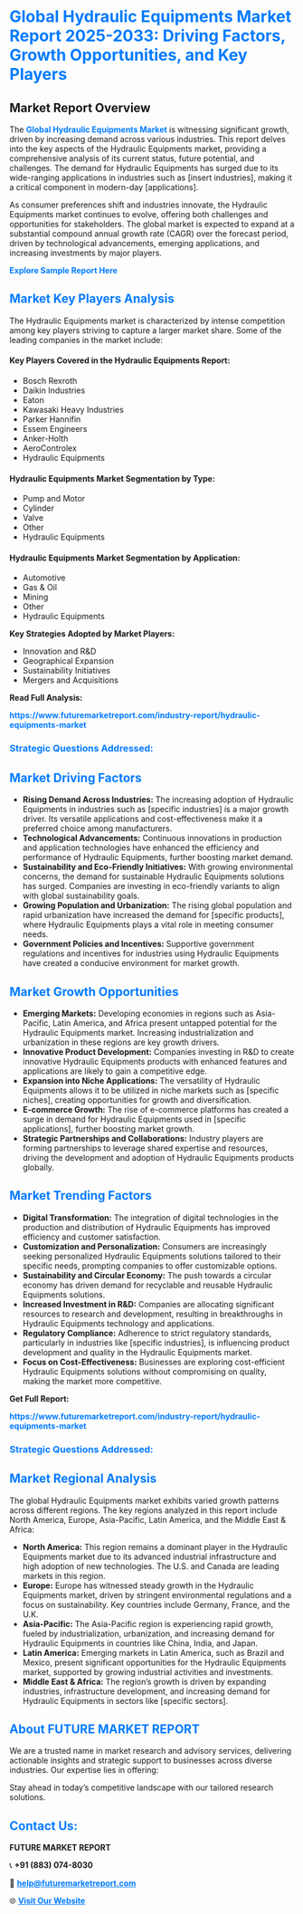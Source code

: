 <h1 style="color: #007BFF;">Global Hydraulic Equipments Market Report 2025-2033: Driving Factors, Growth Opportunities, and Key Players</h1>

<section id="overview">
<h2>Market Report Overview</h2>
<p>The <a href="https://www.futuremarketreport.com/industry-report/hydraulic-equipments-market" style="color: #007BFF; text-decoration: none;"><strong>Global Hydraulic Equipments Market</strong></a> is witnessing significant growth, driven by increasing demand across various industries. This report delves into the key aspects of the Hydraulic Equipments market, providing a comprehensive analysis of its current status, future potential, and challenges. The demand for Hydraulic Equipments has surged due to its wide-ranging applications in industries such as [insert industries], making it a critical component in modern-day [applications].</p>
<p>As consumer preferences shift and industries innovate, the Hydraulic Equipments market continues to evolve, offering both challenges and opportunities for stakeholders. The global market is expected to expand at a substantial compound annual growth rate (CAGR) over the forecast period, driven by technological advancements, emerging applications, and increasing investments by major players.</p>
</section>

<section id="overview">
<p><a href="https://www.futuremarketreport.com/request-sample/reportId=106496" style="color: #007BFF; text-decoration: none;"><strong>Explore Sample Report Here</strong></a></p>
</section>

<section id="key-players">
<h2 style="color: #007BFF;">Market Key Players Analysis</h2>
<p>The Hydraulic Equipments market is characterized by intense competition among key players striving to capture a larger market share. Some of the leading companies in the market include:</p>
<h4>Key Players Covered in the Hydraulic Equipments Report:</h4>
<ul><li>Bosch Rexroth</li><li>Daikin Industries</li><li>Eaton</li><li>Kawasaki Heavy Industries</li><li>Parker Hannifin</li><li>Essem Engineers</li><li>Anker-Holth</li><li>AeroControlex</li><li>Hydraulic Equipments</li></ul>
<h4>Hydraulic Equipments Market Segmentation by Type:</h4>
<ul><li>Pump and Motor</li><li>Cylinder</li><li>Valve</li><li>Other</li><li>Hydraulic Equipments</li></ul>

<h4>Hydraulic Equipments Market Segmentation by Application:</h4>
<ul><li>Automotive</li><li>Gas &amp; Oil</li><li>Mining</li><li>Other</li><li>Hydraulic Equipments</li></ul>
<p><strong>Key Strategies Adopted by Market Players:</strong></p>
<ul>
<li>Innovation and R&D</li>
<li>Geographical Expansion</li>
<li>Sustainability Initiatives</li>
<li>Mergers and Acquisitions</li>
</ul>
</section>

<section>
<p><strong>Read Full Analysis: </strong></p><a href="https://www.futuremarketreport.com/industry-report/hydraulic-equipments-market" style="color: #007BFF; text-decoration: none;"><strong>https://www.futuremarketreport.com/industry-report/hydraulic-equipments-market</strong></a>
<h3 style="color: #007BFF;">Strategic Questions Addressed:</h3>
</section>

<section id="driving-factors">
<h2 style="color: #007BFF;">Market Driving Factors</h2>
<ul>
<li><strong>Rising Demand Across Industries:</strong> The increasing adoption of Hydraulic Equipments in industries such as [specific industries] is a major growth driver. Its versatile applications and cost-effectiveness make it a preferred choice among manufacturers.</li>
<li><strong>Technological Advancements:</strong> Continuous innovations in production and application technologies have enhanced the efficiency and performance of Hydraulic Equipments, further boosting market demand.</li>
<li><strong>Sustainability and Eco-Friendly Initiatives:</strong> With growing environmental concerns, the demand for sustainable Hydraulic Equipments solutions has surged. Companies are investing in eco-friendly variants to align with global sustainability goals.</li>
<li><strong>Growing Population and Urbanization:</strong> The rising global population and rapid urbanization have increased the demand for [specific products], where Hydraulic Equipments plays a vital role in meeting consumer needs.</li>
<li><strong>Government Policies and Incentives:</strong> Supportive government regulations and incentives for industries using Hydraulic Equipments have created a conducive environment for market growth.</li>
</ul>
</section>

<section id="growth-opportunities">
<h2 style="color: #007BFF;">Market Growth Opportunities</h2>
<ul>
<li><strong>Emerging Markets:</strong> Developing economies in regions such as Asia-Pacific, Latin America, and Africa present untapped potential for the Hydraulic Equipments market. Increasing industrialization and urbanization in these regions are key growth drivers.</li>
<li><strong>Innovative Product Development:</strong> Companies investing in R&D to create innovative Hydraulic Equipments products with enhanced features and applications are likely to gain a competitive edge.</li>
<li><strong>Expansion into Niche Applications:</strong> The versatility of Hydraulic Equipments allows it to be utilized in niche markets such as [specific niches], creating opportunities for growth and diversification.</li>
<li><strong>E-commerce Growth:</strong> The rise of e-commerce platforms has created a surge in demand for Hydraulic Equipments used in [specific applications], further boosting market growth.</li>
<li><strong>Strategic Partnerships and Collaborations:</strong> Industry players are forming partnerships to leverage shared expertise and resources, driving the development and adoption of Hydraulic Equipments products globally.</li>
</ul>
</section>

<section id="trending-factors">
<h2 style="color: #007BFF;">Market Trending Factors</h2>
<ul>
<li><strong>Digital Transformation:</strong> The integration of digital technologies in the production and distribution of Hydraulic Equipments has improved efficiency and customer satisfaction.</li>
<li><strong>Customization and Personalization:</strong> Consumers are increasingly seeking personalized Hydraulic Equipments solutions tailored to their specific needs, prompting companies to offer customizable options.</li>
<li><strong>Sustainability and Circular Economy:</strong> The push towards a circular economy has driven demand for recyclable and reusable Hydraulic Equipments solutions.</li>
<li><strong>Increased Investment in R&D:</strong> Companies are allocating significant resources to research and development, resulting in breakthroughs in Hydraulic Equipments technology and applications.</li>
<li><strong>Regulatory Compliance:</strong> Adherence to strict regulatory standards, particularly in industries like [specific industries], is influencing product development and quality in the Hydraulic Equipments market.</li>
<li><strong>Focus on Cost-Effectiveness:</strong> Businesses are exploring cost-efficient Hydraulic Equipments solutions without compromising on quality, making the market more competitive.</li>
</ul>
</section>

<section>
<p><strong>Get Full Report: </strong></p><a href="https://www.futuremarketreport.com/industry-report/hydraulic-equipments-market" style="color: #007BFF; text-decoration: none;"><strong>https://www.futuremarketreport.com/industry-report/hydraulic-equipments-market</strong></a>
<h3 style="color: #007BFF;">Strategic Questions Addressed:</h3>
</section>


<section id="regional-analysis">
<h2 style="color: #007BFF;">Market Regional Analysis</h2>
<p>The global Hydraulic Equipments market exhibits varied growth patterns across different regions. The key regions analyzed in this report include North America, Europe, Asia-Pacific, Latin America, and the Middle East & Africa:</p>
<ul>
<li><strong>North America:</strong> This region remains a dominant player in the Hydraulic Equipments market due to its advanced industrial infrastructure and high adoption of new technologies. The U.S. and Canada are leading markets in this region.</li>
<li><strong>Europe:</strong> Europe has witnessed steady growth in the Hydraulic Equipments market, driven by stringent environmental regulations and a focus on sustainability. Key countries include Germany, France, and the U.K.</li>
<li><strong>Asia-Pacific:</strong> The Asia-Pacific region is experiencing rapid growth, fueled by industrialization, urbanization, and increasing demand for Hydraulic Equipments in countries like China, India, and Japan.</li>
<li><strong>Latin America:</strong> Emerging markets in Latin America, such as Brazil and Mexico, present significant opportunities for the Hydraulic Equipments market, supported by growing industrial activities and investments.</li>
<li><strong>Middle East & Africa:</strong> The region’s growth is driven by expanding industries, infrastructure development, and increasing demand for Hydraulic Equipments in sectors like [specific sectors].</li>
</ul>
</section>

<footer>
<h2 style="color: #007BFF;">About FUTURE MARKET REPORT</h2>
<p>We are a trusted name in market research and advisory services, delivering actionable insights and strategic support to businesses across diverse industries. Our expertise lies in offering:</p>

<p>Stay ahead in today’s competitive landscape with our tailored research solutions.</p>

<h2 style="color: #007BFF;">Contact Us:</h2>
<p><strong>FUTURE MARKET REPORT</strong></p>
<p>📞 <strong>+91 (883) 074-8030</strong></p>
<p>📧 <strong><a href="mailto:help@futuremarketreport.com" style="color: #007BFF;">help@futuremarketreport.com</a></strong></p>
<p>🌐 <strong><a href="https://www.futuremarketreport.com/" style="color: #007BFF;">Visit Our Website</a></strong></p>
</footer>